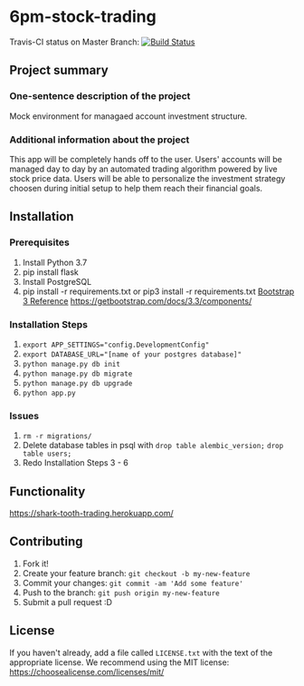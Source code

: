 # 6pm-stock-trading

Travis-CI status on Master Branch: <a href="https://travis-ci.org/ucsb-cs48-w19/6pm-stock-trading">
<img src="https://travis-ci.org/ucsb-cs48-w19/6pm-stock-trading.svg?branch=master" alt="Build Status">
</a>

## Project summary

### One-sentence description of the project

Mock environment for managaed account investment structure.

### Additional information about the project

This app will be completely hands off to the user. Users' accounts will be managed day to day by an automated trading algorithm powered by live stock price data. Users will be able to personalize the investment strategy choosen during initial setup to help them reach their financial goals. 


## Installation

### Prerequisites

1. Install Python 3.7
2. pip install flask
3. Install PostgreSQL
4. pip install -r requirements.txt or pip3 install -r requirements.txt
[Bootstrap 3 Reference](https://getbootstrap.com/docs/3.3/components/ "Bootstrap 3 Reference")
https://getbootstrap.com/docs/3.3/components/



### Installation Steps
1. `export APP_SETTINGS="config.DevelopmentConfig"`
2. `export DATABASE_URL="[name of your postgres database]"`
3. `python manage.py db init`
4. `python manage.py db migrate`
5. `python manage.py db upgrade`
6. `python app.py`


### Issues
1. `rm -r migrations/`
2. Delete database tables in psql with 
      `drop table alembic_version;`
      `drop table users;`
3. Redo Installation Steps 3 - 6    

## Functionality

https://shark-tooth-trading.herokuapp.com/ 


## Contributing


1. Fork it!
2. Create your feature branch: `git checkout -b my-new-feature`
3. Commit your changes: `git commit -am 'Add some feature'`
4. Push to the branch: `git push origin my-new-feature`
5. Submit a pull request :D

## License

If you haven't already, add a file called `LICENSE.txt` with the text of the appropriate license.
We recommend using the MIT license: <https://choosealicense.com/licenses/mit/>
